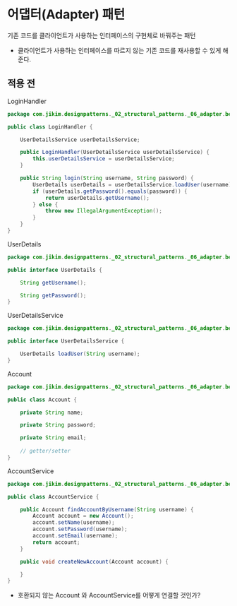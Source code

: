 # 어댑터(Adapter) 패턴
기존 코드를 클라이언트가 사용하는 인터페이스의 구현체로 바꿔주는 패턴
- 클라이언트가 사용하는 인터페이스를 따르지 않는 기존 코드를 재사용할 수 있게 해준다.

## 적용 전
LoginHandler
```java
package com.jikim.designpatterns._02_structural_patterns._06_adapter.before.security;

public class LoginHandler {

	UserDetailsService userDetailsService;

	public LoginHandler(UserDetailsService userDetailsService) {
		this.userDetailsService = userDetailsService;
	}

	public String login(String username, String password) {
		UserDetails userDetails = userDetailsService.loadUser(username);
		if (userDetails.getPassword().equals(password)) {
			return userDetails.getUsername();
		} else {
			throw new IllegalArgumentException();
		}
	}
}

```
UserDetails
```java
package com.jikim.designpatterns._02_structural_patterns._06_adapter.before.security;

public interface UserDetails {

	String getUsername();

	String getPassword();
}
```
UserDetailsService
```java
package com.jikim.designpatterns._02_structural_patterns._06_adapter.before.security;

public interface UserDetailsService {

	UserDetails loadUser(String username);
}

```
Account
```java
package com.jikim.designpatterns._02_structural_patterns._06_adapter.before;

public class Account {

	private String name;

	private String password;

	private String email;
	
	// getter/setter
}
```
AccountService
```java
package com.jikim.designpatterns._02_structural_patterns._06_adapter.before;

public class AccountService {

	public Account findAccountByUsername(String username) {
		Account account = new Account();
		account.setName(username);
		account.setPassword(username);
		account.setEmail(username);
		return account;
	}

	public void createNewAccount(Account account) {

	}
}
```
- 호환되지 않는 Account 와 AccountService를 어떻게 연결할 것인가?
